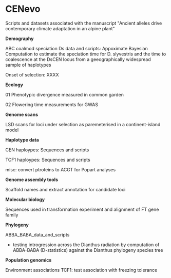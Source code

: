# CENevo
Scripts and datasets associated with the manuscript "Ancient alleles drive contemporary climate adaptation in an alpine plant"

**Demography**

ABC coalmod speciation Ds data and scripts: Appoximate Bayesian Computation to estimate the speciation time for D. slyvestris and the time to coalescence at the DsCEN locus from a geeographically widespread sample of haplotypes

Onset of selection: XXXX

**Ecology**

01 Phenotypic divergence measured in common garden

02 Flowering time measurements for GWAS

**Genome scans**

LSD scans for loci under selection as paremeterised in a continent-island model

**Haplotype data**

CEN haploypes: Sequences and scripts

TCF1 haploypes: Sequences and scripts

misc: convert ptroteins to ACGT for Popart analyses

**Genome assembly tools**

Scaffold names and extract annotation for candidate loci


**Molecular biology**

Sequences used in transformation experiment and alignment of FT gene family



**Phylogeny**

ABBA_BABA_data_and_scripts

- testing introgression across the Dianthus radiation by computation of ABBA-BABA (D-statistics) against the Dianthus phylogeny species tree


**Population genomics**

Environment associations TCF1: test association with freezing tolerance
